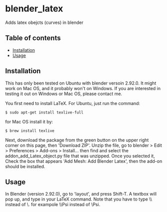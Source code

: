 # blender_latex
Adds latex obejcts (curves) in blender

## Table of contents
* [Installation](#Installation)
* [Usage](#Usage)

## Installation
This has only been tested on Ubuntu with blender versoin 2.92.0.
It might work on Mac OS, and it probably won't on Windows. If you are interested in testing it out on 
Windows or Mac OS, please contact me.

You first need to install LaTeX. For Ubuntu, just run the command:
```
$ sudo apt-get install texlive-full
```

for Mac OS install it by:
```
$ brew install texlive 
```

Next, download the package from the green button on the upper right corner on this page, then 'Download ZIP'.
Unzip the file, go to blender > Edit > Preferences > Add-ons > Install... then find and select the addon_add_Latex_object.py file
that was unzipped.
Once you selected it, Check the box that appears 'Add Mesh: Add Blender Latex', then the add-on should be installed.

## Usage
In Blender (version 2.92.0), go to 'layout', and press Shift-T. A textbox will pop up, and type in your LaTeX command. 
Note that you have to type \\\ instead of \\. for exampole \\\Psi instead of \\Psi.
